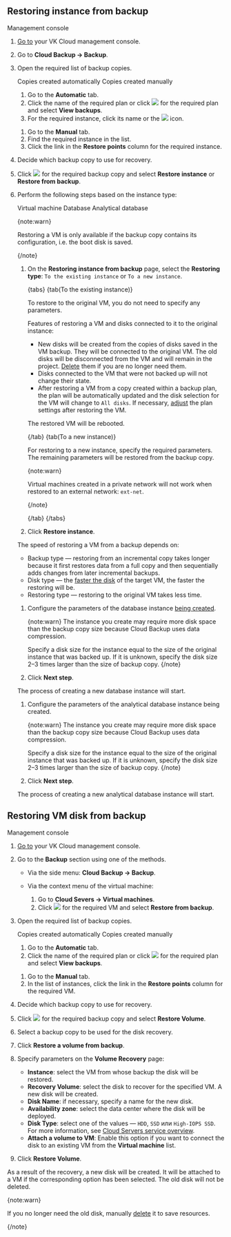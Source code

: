 ## Restoring instance from backup

<tabs>
<tablist>
<tab>Management console</tab>
</tablist>
<tabpanel>

1. [Go to](https://msk.cloud.vk.com/app/en/) your VK Cloud management console.
1. Go to **Cloud Backup → Backup**.
1. Open the required list of backup copies.

   <tabs>
   <tablist>
   <tab>Copies created automatically</tab>
   <tab>Copies created manually</tab>
   </tablist>
   <tabpanel>

      1. Go to the **Automatic** tab.
      1. Click the name of the required plan or click ![ ](/en/assets/more-icon.svg "inline") for the required plan and select **View backups**.
      1. For the required instance, click its name or the ![ ](/en/assets/right-arrow-icon.svg "inline") icon.

   </tabpanel>
   <tabpanel>

      1. Go to the **Manual** tab.
      1. Find the required instance in the list.
      1. Click the link in the **Restore points** column for the required instance.

   </tabpanel>
   </tabs>

1. Decide which backup copy to use for recovery.
1. Click ![ ](/en/assets/more-icon.svg "inline") for the required backup copy and select **Restore instance** or **Restore from backup**.
1. Perform the following steps based on the instance type:

    <tabs>
    <tablist>
    <tab>Virtual machine</tab>
    <tab>Database</tab>
    <tab>Analytical database</tab>
    </tablist>
    <tabpanel>

    {note:warn}

    Restoring a VM is only available if the backup copy contains its configuration, i.e. the boot disk is saved.

    {/note}

    1. On the **Restoring instance from backup** page, select the **Restoring type**: `To the existing instance` or `To a new instance`.

         {tabs}
         {tab(To the existing instance)}

         To restore to the original VM, you do not need to specify any parameters.

         Features of restoring a VM and disks connected to it to the original instance:

         - New disks will be created from the copies of disks saved in the VM backup. They will be connected to the original VM. The old disks will be disconnected from the VM and will remain in the project. [Delete](/en/computing/iaas/instructions/volumes#deleting_disk) them if you are no longer need them.
         - Disks connected to the VM that were not backed up will not change their state.
         - After restoring a VM from a copy created within a backup plan, the plan will be automatically updated and the disk selection for the VM will change to `All disks`. If necessary, [adjust](../manage-backup-plan#edit_backup_plan) the plan settings after restoring the VM.

         The restored VM will be rebooted.

         {/tab}
         {tab(To a new instance)}

         For restoring to a new instance, specify the required parameters. The remaining parameters will be restored from the backup copy.

         {note:warn}

          Virtual machines created in a private network will not work when restored to an external network: `ext-net`.

         {/note}

         {/tab}
         {/tabs}

    1. Click **Restore instance**.

    The speed of restoring a VM from a backup depends on:

    - Backup type — restoring from an incremental copy takes longer because it first restores data from a full copy and then sequentially adds changes from later incremental backups.
    - Disk type — the [faster the disk](/en/computing/iaas/concepts/volume-sla) of the target VM, the faster the restoring will be.
    - Restoring type — restoring to the original VM takes less time.

    </tabpanel>
    <tabpanel>

    1. Configure the parameters of the database instance [being created](/en/dbs/dbaas/instructions/create).

       {note:warn}
       The instance you create may require more disk space than the backup copy size because Cloud Backup uses data compression.

       Specify a disk size for the instance equal to the size of the original instance that was backed up. If it is unknown, specify the disk size 2–3 times larger than the size of backup copy.
       {/note}

    1. Click **Next step**.

    The process of creating a new database instance will start.

    </tabpanel>
    <tabpanel>

    1. Configure the parameters of the analytical database instance being created.

       {note:warn}
       The instance you create may require more disk space than the backup copy size because Cloud Backup uses data compression.

       Specify a disk size for the instance equal to the size of the original instance that was backed up. If it is unknown, specify the disk size 2–3 times larger than the size of backup copy.
       {/note}

    1. Click **Next step**.

    The process of creating a new analytical database instance will start.

    </tabpanel>
    </tabs>

</tabpanel>
</tabs>

## Restoring VM disk from backup

<tabs>
<tablist>
<tab>Management console</tab>
</tablist>
<tabpanel>

1. [Go to](https://msk.cloud.vk.com/app/en/) your VK Cloud management console.
1. Go to the **Backup** section using one of the methods.

   - Via the side menu: **Cloud Backup → Backup**.

   - Via the context menu of the virtual machine:

      1. Go to **Cloud Severs → Virtual machines**.
      1. Click ![ ](/en/assets/more-icon.svg "inline") for the required VM and select **Restore from backup**.

1. Open the required list of backup copies.

   <tabs>
   <tablist>
   <tab>Copies created automatically</tab>
   <tab>Copies created manually</tab>
   </tablist>
   <tabpanel>

      1. Go to the **Automatic** tab.
      1. Click the name of the required plan or click ![ ](/en/assets/more-icon.svg "inline") for the required plan and select **View backups**.

   </tabpanel>
   <tabpanel>

      1. Go to the **Manual** tab.
      1. In the list of instances, click the link in the **Restore points** column for the required VM.

   </tabpanel>
   </tabs>

1. Decide which backup copy to use for recovery.
1. Click ![ ](/en/assets/more-icon.svg "inline") for the required backup copy and select **Restore Volume**.
1. Select a backup copy to be used for the disk recovery.
1. Click **Restore a volume from backup**.
1. Specify parameters on the **Volume Recovery** page:

   - **Instance**: select the VM from whose backup the disk will be restored.
   - **Recovery Volume**: select the disk to recover for the specified VM. A new disk will be created.
   - **Disk Name**: if necessary, specify a name for the new disk.
   - **Availability zone**: select the data center where the disk will be deployed.
   - **Disk Type**: select one of the values — `HDD`, `SSD` или `High-IOPS SSD`. For more information, see [Cloud Servers service overview](/en/computing/iaas/concepts/about#disks).
   - **Attach a volume to VM**: Enable this option if you want to connect the disk to an existing VM from the **Virtual machine** list.

1. Click **Restore Volume**.

</tabpanel>
</tabs>

As a result of the recovery, a new disk will be created. It will be attached to a VM if the corresponding option has been selected. The old disk will not be deleted.

{note:warn}

If you no longer need the old disk, manually [delete](/en/computing/iaas/instructions/volumes#deleting_disk) it to save resources.

{/note}
